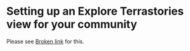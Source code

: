 # Setting up an Explore Terrastories view for your community

Please see [Broken link](broken-reference "mention") for this.
